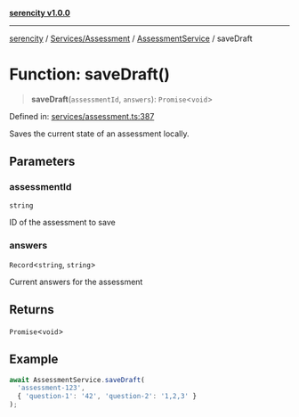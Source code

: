 [**serencity v1.0.0**](../../../../../README.md)

***

[serencity](../../../../../modules.md) / [Services/Assessment](../../../README.md) / [AssessmentService](../README.md) / saveDraft

# Function: saveDraft()

> **saveDraft**(`assessmentId`, `answers`): `Promise`\<`void`\>

Defined in: [services/assessment.ts:387](https://github.com/lbatschelet/SerenCity/blob/4245c36d3a680a78ab22610b245af81b1a0977ec/src/services/assessment.ts#L387)

Saves the current state of an assessment locally.

## Parameters

### assessmentId

`string`

ID of the assessment to save

### answers

`Record`\<`string`, `string`\>

Current answers for the assessment

## Returns

`Promise`\<`void`\>

## Example

```typescript
await AssessmentService.saveDraft(
  'assessment-123',
  { 'question-1': '42', 'question-2': '1,2,3' }
);
```
